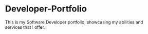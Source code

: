 ﻿# Developer-Portfolio

This is my Software Developer portfolio, showcasing my abilities and services that I offer.
